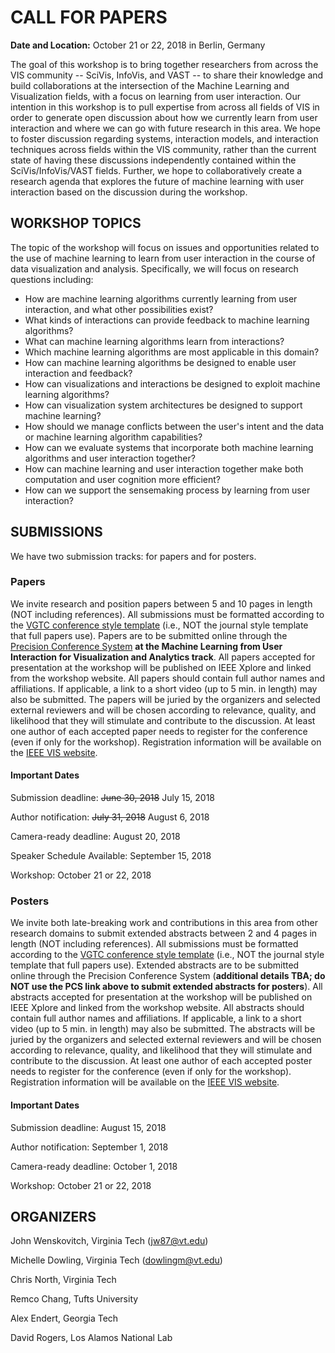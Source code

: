 # CALL FOR PAPERS

**Date and Location:** October 21 or 22, 2018 in Berlin, Germany

The goal of this workshop is to bring together researchers from across the VIS community -- SciVis, InfoVis, and VAST -- to share their knowledge and build collaborations at the intersection of the Machine Learning and Visualization fields, with a focus on learning from user interaction. Our intention in this workshop is to pull expertise from across all fields of VIS in order to generate open discussion about how we currently learn from user interaction and where we can go with future research in this area.  We hope to foster discussion regarding systems, interaction models, and interaction techniques across fields within the VIS community, rather than the current state of having these discussions independently contained within the SciVis/InfoVis/VAST fields. Further, we hope to collaboratively create a research agenda that explores the future of machine learning with user interaction based on the discussion during the workshop.

## WORKSHOP TOPICS

The topic of the workshop will focus on issues and opportunities related to the use of machine learning to learn from user interaction in the course of data visualization and analysis. Specifically, we will focus on research questions including:

- How are machine learning algorithms currently learning from user interaction, and what other possibilities exist?
- What kinds of interactions can provide feedback to machine learning algorithms?
- What can machine learning algorithms learn from interactions?
- Which machine learning algorithms are most applicable in this domain?
- How can machine learning algorithms be designed to enable user interaction and feedback?
- How can visualizations and interactions be designed to exploit machine learning algorithms?
- How can visualization system architectures be designed to support machine learning?
- How should we manage conflicts between the user's intent and the data or machine learning algorithm capabilities?
- How can we evaluate systems that incorporate both machine learning algorithms and user interaction together?
- How can machine learning and user interaction together make both computation and user cognition more efficient?
- How can we support the sensemaking process by learning from user interaction?


## SUBMISSIONS

We have two submission tracks: for papers and for posters.

### Papers

We invite research and position papers between 5 and 10 pages in length (NOT including references).  All submissions must be formatted according to the [VGTC conference style template](http://junctionpublishing.org/vgtc/Tasks/camera.html) (i.e., NOT the journal style template that full papers use).  Papers are to be submitted online through the [Precision Conference System](https://new.precisionconference.com/user/login?society=vgtc) **at the Machine Learning from User Interaction for Visualization and Analytics track**.  All papers accepted for presentation at the workshop will be published on IEEE Xplore and linked from the workshop website.  All papers should contain full author names and affiliations.  If applicable, a link to a short video (up to 5 min. in length) may also be submitted. The papers will be juried by the organizers and selected external reviewers and will be chosen according to relevance, quality, and likelihood that they will stimulate and contribute to the discussion. At least one author of each accepted paper needs to register  for the conference (even if only for the workshop). Registration information will be available on the [IEEE VIS website](http://ieeevis.org/year/2018/welcome).
  
#### Important Dates

Submission deadline:  ~~June 30, 2018~~  July 15, 2018

Author notification:  ~~July 31, 2018~~  August 6, 2018

Camera-ready deadline:  August 20, 2018

Speaker Schedule Available:  September 15, 2018

Workshop:  October 21 or 22, 2018

### Posters

We invite both late-breaking work and contributions in this area from other research domains to submit extended abstracts between 2 and 4 pages in length (NOT including references).  All submissions must be formatted according to the [VGTC conference style template](http://junctionpublishing.org/vgtc/Tasks/camera.html) (i.e., NOT the journal style template that full papers use).  Extended abstracts are to be submitted online through the Precision Conference System (**additional details TBA; do NOT use the PCS link above to submit extended abstracts for posters**).  All abstracts accepted for presentation at the workshop will be published on IEEE Xplore and linked from the workshop website.  All abstracts should contain full author names and affiliations.  If applicable, a link to a short video (up to 5 min. in length) may also be submitted. The abstracts will be juried by the organizers and selected external reviewers and will be chosen according to relevance, quality, and likelihood that they will stimulate and contribute to the discussion. At least one author of each accepted poster needs to register  for the conference (even if only for the workshop). Registration information will be available on the [IEEE VIS website](http://ieeevis.org/year/2018/welcome).
  
#### Important Dates

Submission deadline:  August 15, 2018 

Author notification:  September 1, 2018

Camera-ready deadline:  October 1, 2018

Workshop:  October 21 or 22, 2018

## ORGANIZERS

John Wenskovitch, Virginia Tech (jw87@vt.edu)

Michelle Dowling, Virginia Tech (dowlingm@vt.edu)

Chris North, Virginia Tech

Remco Chang, Tufts University

Alex Endert, Georgia Tech

David Rogers, Los Alamos National Lab
